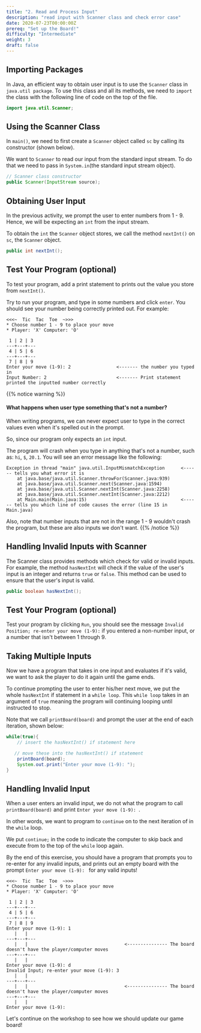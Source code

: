 ```yaml
---
title: "2. Read and Process Input"
description: "read input with Scanner class and check error case"
date: 2020-07-23T00:00:00Z
prereq: "Set up the Board!"
difficulty: "Intermediate"
weight: 3
draft: false
---
```


## Importing Packages

In Java, an efficient way to obtain user input is to use the `Scanner` class in `java.util package`. To use this class and all its methods, we need to `import` the class with the following line of code on the top of the file.

```java
import java.util.Scanner;
```

## Using the Scanner Class

In `main()`, we need to first create a `Scanner` object called `sc` by calling its constructor (shown below).

We want to `Scanner` to read our input from the standard input stream. To do that we need to pass in `System.in`(the standard input stream object).

```java
// Scanner class constructor
public Scanner(InputStream source);
```

## Obtaining User Input

In the previous activity, we prompt the user to enter numbers from 1 - 9. Hence, we will be expecting an `int` from the input stream.

To obtain the `int` the `Scanner` object stores, we call the method `nextInt()` on `sc`, the `Scanner` object.

```java
public int nextInt();
```

## Test Your Program (optional)

To test your program, add a print statement to prints out the value you store from `nextInt()`.

Try to run your program, and type in some numbers and click `enter`. You should see your number being correctly printed out. For example:

```
<<<~  Tic  Tac  Toe  ~>>>
* Choose number 1 - 9 to place your move
* Player: 'X' Computer: 'O'

 1 | 2 | 3 
---+---+---
 4 | 5 | 6 
---+---+---
 7 | 8 | 9 
Enter your move (1-9): 2                 <------- the number you typed in
Input Number: 2                          <------- Print statement printed the inputted number correctly
```

{{% notice warning %}}
#### What happens when user type something that's not a number?

When writing programs, we can never expect user to type in the correct values even when it's spelled out in the prompt.

So, since our program only expects an `int` input.

The program will crash when you type in anything that's not a number, such as: `hi`, `$`, `20.1`. You will see an error message like the following:

```
Exception in thread "main" java.util.InputMismatchException      <------ tells you what error it is
    at java.base/java.util.Scanner.throwFor(Scanner.java:939)
    at java.base/java.util.Scanner.next(Scanner.java:1594)
    at java.base/java.util.Scanner.nextInt(Scanner.java:2258)
    at java.base/java.util.Scanner.nextInt(Scanner.java:2212)
    at Main.main(Main.java:15)                                   <------ tells you which line of code causes the error (line 15 in Main.java)
```

Also, note that number inputs that are not in the range 1 - 9 wouldn't crash the program, but these are also inputs we don't want.
{{% /notice %}}

## Handling Invalid Inputs with Scanner

The Scanner class provides methods which check for valid or invalid inputs. For example, the method `hasNextInt` will check if the value of the user's input is an integer and returns `true` or `false`. This method can be used to ensure that the user's input is valid.

```java
public boolean hasNextInt();
```

## Test Your Program (optional)

Test your program by clicking `Run`, you should see the message `Invalid Position; re-enter your move (1-9):` if you entered a non-number input, or a number that isn't between 1 through 9.

## Taking Multiple Inputs

Now we have a program that takes in one input and evaluates if it's valid, we want to ask the player to do it again until the game ends.

To continue prompting the user to enter his/her next move, we put the whole `hasNextInt` if statement in a `while loop`. This `while loop` takes in an argument of `true` meaning the program will continuing looping until instructed to stop. 

Note that we call `printBoard(board)` and prompt the user at the end of each iteration, shown below:

```java
while(true){
    // insert the hasNextInt() if statement here

   // move these into the hasNextInt() if statement 
    printBoard(board);
    System.out.print("Enter your move (1-9): "); 
}
```

## Handling Invalid Input

When a user enters an invalid input, we do not what the program to call `printBoard(board)` and print `Enter your move (1-9): `.

In other words, we want to program to `continue` on to the next iteration of in the `while` loop.

We put `continue;` in the code to indicate the computer to skip back and execute from to the top of the `while` loop again.

By the end of this exercise, you should have a program that prompts you to re-enter for any invalid inputs, and prints out an empty board with the prompt `Enter your move (1-9): ` for any valid inputs!

```
<<<~  Tic  Tac  Toe  ~>>>
* Choose number 1 - 9 to place your move
* Player: 'X' Computer: 'O'

 1 | 2 | 3 
---+---+---
 4 | 5 | 6 
---+---+---
 7 | 8 | 9 
Enter your move (1-9): 1
   |   |   
---+---+---
   |   |                                    <--------------- The board doesn't have the player/computer moves
---+---+---
   |   |   
Enter your move (1-9): d
Invalid Input; re-enter your move (1-9): 3
   |   |   
---+---+---
   |   |                                    <--------------- The board doesn't have the player/computer moves
---+---+---
   |   |   
Enter your move (1-9): 
```

Let's continue on the workshop to see how we should update our game board!
